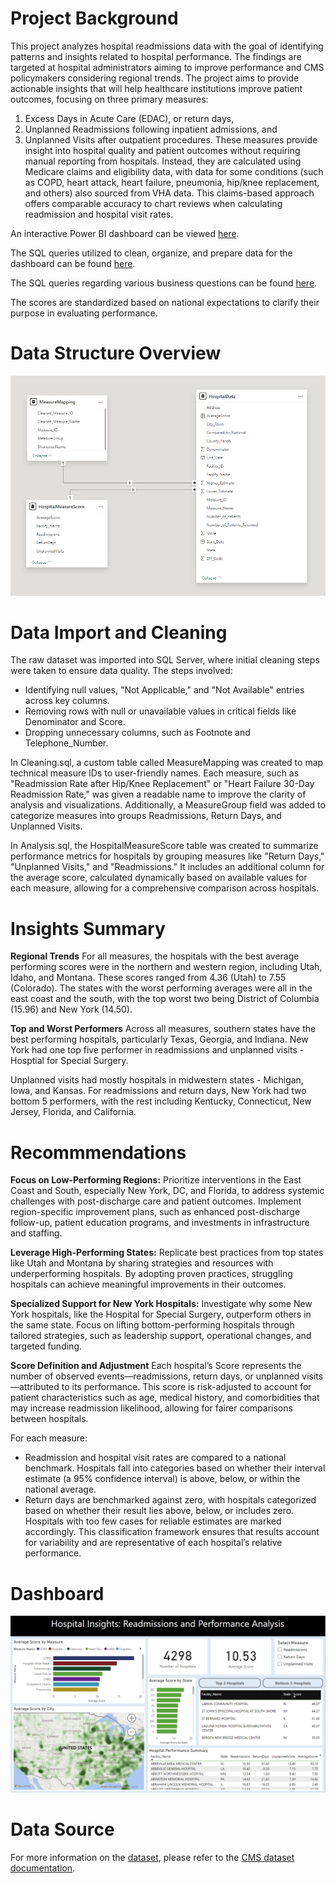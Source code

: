 # Project Background
This project analyzes hospital readmissions data with the goal of identifying patterns and insights related to hospital performance. The findings are targeted at hospital administrators aiming to improve performance and CMS policymakers considering regional trends. The project aims to provide actionable insights that will help healthcare institutions improve patient outcomes, focusing on three primary measures:
1. Excess Days in Acute Care (EDAC), or return days,
2. Unplanned Readmissions following inpatient admissions, and
3. Unplanned Visits after outpatient procedures.
These measures provide insight into hospital quality and patient outcomes without requiring manual reporting from hospitals. Instead, they are calculated using Medicare claims and eligibility data, with data for some conditions (such as COPD, heart attack, heart failure, pneumonia, hip/knee replacement, and others) also sourced from VHA data. This claims-based approach offers comparable accuracy to chart reviews when calculating readmission and hospital visit rates.

An interactive Power BI dashboard can be viewed [here](https://app.powerbi.com/reportEmbed?reportId=e3c16950-05f5-44e6-9b0d-e5b45fb75b83&autoAuth=true&ctid=84dffbf0-87f4-408c-b699-3873cc88cd2f).

The SQL queries utilized to clean, organize, and prepare data for the dashboard can be found [here](https://github.com/ManalotoM/Hospital-Readmissions/blob/main/Cleaning.sql).

The SQL queries regarding various business questions can be found [here](https://github.com/ManalotoM/Hospital-Readmissions/blob/main/Analysis.sql).

The scores are standardized based on national expectations to clarify their purpose in evaluating performance.

# Data Structure Overview
![Schema Diagram](images/readmissions_schema.png)

# Data Import and Cleaning
The raw dataset was imported into SQL Server, where initial cleaning steps were taken to ensure data quality. The steps involved:
- Identifying null values, "Not Applicable," and "Not Available" entries across key columns.
- Removing rows with null or unavailable values in critical fields like Denominator and Score.
- Dropping unnecessary columns, such as Footnote and Telephone_Number.

In Cleaning.sql, a custom table called MeasureMapping was created to map technical measure IDs to user-friendly names. Each measure, such as "Readmission Rate after Hip/Knee Replacement" or "Heart Failure 30-Day Readmission Rate," was given a readable name to improve the clarity of analysis and visualizations. Additionally, a MeasureGroup field was added to categorize measures into groups Readmissions, Return Days, and Unplanned Visits.

In Analysis.sql, the HospitalMeasureScore table was created to summarize performance metrics for hospitals by grouping measures like "Return Days," "Unplanned Visits," and "Readmissions." It includes an additional column for the average score, calculated dynamically based on available values for each measure, allowing for a comprehensive comparison across hospitals.

# Insights Summary
**Regional Trends**
For all measures, the hospitals with the best average performing scores were in the northern and western region, including Utah, Idaho, and Montana. These scores ranged from 4.36 (Utah) to 7.55 (Colorado). The states with the worst performing averages were all in the east coast and the south, with the top worst two being District of Columbia (15.96) and New York (14.50).

**Top and Worst Performers**
Across all measures, southern states have the best performing hospitals, particularly Texas, Georgia, and Indiana. New York had one top five performer in readmissions and unplanned visits - Hosptial for Special Surgery.

Unplanned visits had mostly hospitals in midwestern states - Michigan, Iowa, and Kansas. For readmissions and return days, New York had two bottom 5 performers, with the rest including Kentucky, Connecticut, New Jersey, Florida, and California.

# Recommmendations
**Focus on Low-Performing Regions:** Prioritize interventions in the East Coast and South, especially New York, DC, and Florida, to address systemic challenges with post-discharge care and patient outcomes. Implement region-specific improvement plans, such as enhanced post-discharge follow-up, patient education programs, and investments in infrastructure and staffing.

**Leverage High-Performing States:** Replicate best practices from top states like Utah and Montana by sharing strategies and resources with underperforming hospitals. By adopting proven practices, struggling hospitals can achieve meaningful improvements in their outcomes.

**Specialized Support for New York Hospitals:** Investigate why some New York hospitals, like the Hospital for Special Surgery, outperform others in the same state. Focus on lifting bottom-performing hospitals through tailored strategies, such as leadership support, operational changes, and targeted funding.

**Score Definition and Adjustment**
Each hospital’s Score represents the number of observed events—readmissions, return days, or unplanned visits—attributed to its performance. This score is risk-adjusted to account for patient characteristics such as age, medical history, and comorbidities that may increase readmission likelihood, allowing for fairer comparisons between hospitals.

For each measure:
- Readmission and hospital visit rates are compared to a national benchmark. Hospitals fall into categories based on whether their interval estimate (a 95% confidence interval) is above, below, or within the national average.
- Return days are benchmarked against zero, with hospitals categorized based on whether their result lies above, below, or includes zero.
Hospitals with too few cases for reliable estimates are marked accordingly. This classification framework ensures that results account for variability and are representative of each hospital’s relative performance.

# Dashboard
![Dashboard](images/dashboard.png)

# Data Source
For more information on the [dataset](https://data.cms.gov/provider-data/dataset/632h-zaca#data-table), please refer to the [CMS dataset documentation]([https://data.cms.gov/provider-data/dataset/632h-zaca#data-table](https://data.cms.gov/provider-data/topics/hospitals/unplanned-hospital-visits)).
